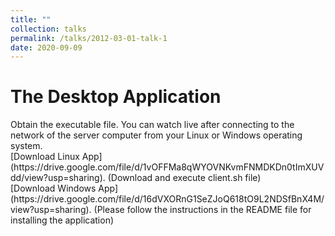 ```yaml
---
title: ""
collection: talks
permalink: /talks/2012-03-01-talk-1
date: 2020-09-09
---
```


<h1>The Desktop Application</h1>
Obtain the executable file. You can watch live after connecting to the network of the server computer from your Linux or Windows operating system.<br>
[Download Linux App](https://drive.google.com/file/d/1vOFFMa8qWYOVNKvmFNMDKDn0tImXUVdd/view?usp=sharing). (Download and execute client.sh file) <br>
[Download Windows App](https://drive.google.com/file/d/16dVXORnG1SeZJoQ618tO9L2NDSfBnX4M/view?usp=sharing). (Please follow the instructions in the README file for installing the application) <br>


